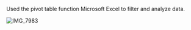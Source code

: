 
Used the pivot table function Microsoft Excel to filter and analyze data.


![IMG_7983](https://user-images.githubusercontent.com/108643565/215340101-57f3a30e-1371-4039-9c86-035c39ac2b10.jpeg)
